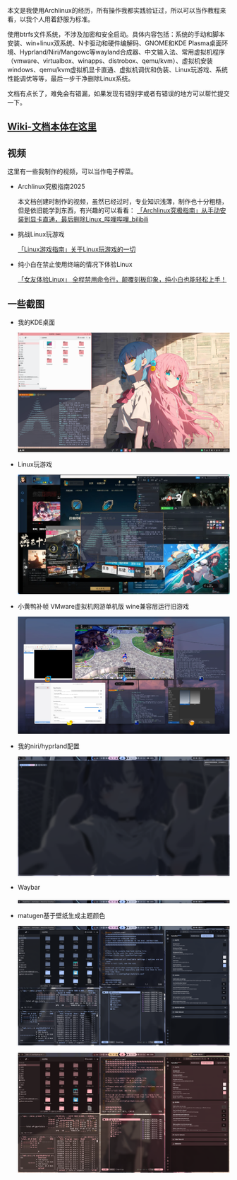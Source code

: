 本文是我使用Archlinux的经历，所有操作我都实践验证过，所以可以当作教程来看，以我个人用着舒服为标准。

使用btrfs文件系统，不涉及加密和安全启动。具体内容包括：系统的手动和脚本安装、win+linux双系统、N卡驱动和硬件编解码、GNOME和KDE Plasma桌面环境、Hyprland/Niri/Mangowc等wayland合成器、中文输入法、常用虚拟机程序（vmware、virtualbox、winapps、distrobox、qemu/kvm）、虚拟机安装windows、qemu/kvm虚拟机显卡直通、虚拟机调优和伪装、Linux玩游戏、系统性能调优等等，最后一步干净删除Linux系统。

文档有点长了，难免会有错漏，如果发现有错别字或者有错误的地方可以帮忙提交一下。

## [Wiki-文档本体在这里](https://github.com/SHORiN-KiWATA/ShorinArchExperience-ArchlinuxGuide/wiki)


## 视频

这里有一些我制作的视频，可以当作电子榨菜。

- Archlinux究极指南2025

    本文档创建时制作的视频，虽然已经过时，专业知识浅薄，制作也十分粗糙，但是依旧能学到东西，有兴趣的可以看看： [「Archlinux究极指南」从手动安装到显卡直通，最后删除Linux_哔哩哔哩_bilibili](https://www.bilibili.com/video/BV1L2gxzVEgs/?spm_id_from=333.1387.homepage.video_card.click&vd_source=65a8f230813d56660e48ae1afdfa4182)

- 挑战Linux玩游戏


    [「Linux游戏指南」关于Linux玩游戏的一切](https://www.bilibili.com/video/BV1zyttzPEmp/?share_source=copy_web)

- 纯小白在禁止使用终端的情况下体验Linux

    [「女友体验Linux」 全程禁用命令行，颠覆刻板印象，纯小白也能轻松上手！](https://www.bilibili.com/video/BV1YvenzUEFf/?share_source=copy_web)

## 一些截图

-  我的KDE桌面

    ![我的KDE桌面](pictures/KDE-preview.png)

-  Linux玩游戏

    ![](pictures/Linux玩游戏.png)

-  小黄鸭补帧 VMware虚拟机网游单机版 wine兼容层运行旧游戏

    ![](pictures/小黄鸭补帧、wine运行老游戏、vmware网游单机版.png)

-  我的niri/hyprland配置

    ![](pictures/WM-images1.png)

- Waybar

    ![](pictures/waybar.png)

- matugen基于壁纸生成主题颜色

    ![](pictures/WM-images2.png)

    ![](pictures/WM-iamges4.png)

